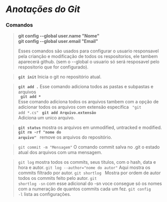 # *Anotações do Git*

### Comandos

> **git config --global user.name "Nome" <br>
> git config --global user.email "Email"**
> <p>Esses comandos são usados para configurar o usuario responsavel pela crianção e modificação de todos os respositorios, ele tambem aparecerá github. (sem o --global o usuario só será resposavel pelo respositorio que for configurado).<p> 

><code>**git init**</code> Inicia o git no repositório atual.

> <code>**git add .**</code> Esse comando adiciona todos as pastas e subpastas e arquivos <br>
> **<code> git add * </code>** Esse comando adiciona todos os arquivos tambem com a opção de adicionar todos os arquivos com extensão especifica  <code> "git add *.cs" </code>
> <code>**git add Arquivo.extensão** </code> Adiciona um unico arquivo.
  
><code>**git status**</code> mostra os arquivos em unmodified, untracked e modified.<br>
><code>**git rm -rf "nome do arquivo"** </code> remove os arquivos do repositório.
 
><code>git commit -m "Mensagem"</code> O comando commit salva no .git o estado atual dos arquivos com uma mensagem.
  
><code>git log</code> mostra todos os commits, seus titulos, com o hash, data e hora e autor.
><code>git log --author="nome do autor"</code> Aqui mostra os commits filtrado por autor.
><code>git shortlog </code> Mostra por ordem de autor todos os commits feito pelo autor. <code>git shortlog -sn</code> com esse adicional do -sn voce consegue só os nomes com a numeração de quantos commits cada um fez. 
><code>git config -l</code> lista as configurações.
